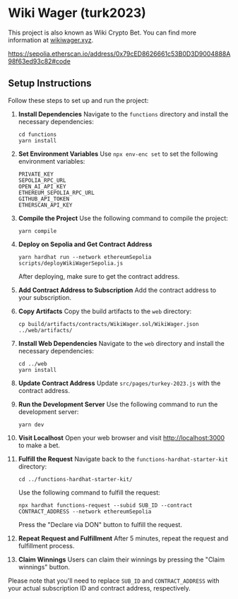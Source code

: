 # Wiki Wager (turk2023)

This project is also known as Wiki Crypto Bet. You can find more information at [wikiwager.xyz](http://wikiwager.xyz).

https://sepolia.etherscan.io/address/0x79cED8626661c53B0D3D9004888A98f63ed93c82#code

## Setup Instructions

Follow these steps to set up and run the project:

1. **Install Dependencies**
   Navigate to the `functions` directory and install the necessary dependencies:

   ```
   cd functions
   yarn install
   ```

2. **Set Environment Variables**
   Use `npx env-enc set` to set the following environment variables:

   ```
   PRIVATE_KEY
   SEPOLIA_RPC_URL
   OPEN_AI_API_KEY
   ETHEREUM_SEPOLIA_RPC_URL
   GITHUB_API_TOKEN
   ETHERSCAN_API_KEY
   ```

3. **Compile the Project**
   Use the following command to compile the project:

   ```
   yarn compile
   ```

4. **Deploy on Sepolia and Get Contract Address**

   ```
   yarn hardhat run --network ethereumSepolia scripts/deployWikiWagerSepolia.js
   ```

   After deploying, make sure to get the contract address.

5. **Add Contract Address to Subscription**
   Add the contract address to your subscription.

6. **Copy Artifacts**
   Copy the build artifacts to the `web` directory:

   ```
   cp build/artifacts/contracts/WikiWager.sol/WikiWager.json ../web/artifacts/
   ```

7. **Install Web Dependencies**
   Navigate to the `web` directory and install the necessary dependencies:

   ```
   cd ../web
   yarn install
   ```

8. **Update Contract Address**
   Update `src/pages/turkey-2023.js` with the contract address.

9. **Run the Development Server**
   Use the following command to run the development server:

   ```
   yarn dev
   ```

10. **Visit Localhost**
    Open your web browser and visit [http://localhost:3000](http://localhost:3000) to make a bet.

11. **Fulfill the Request**
    Navigate back to the `functions-hardhat-starter-kit` directory:

    ```
    cd ../functions-hardhat-starter-kit/
    ```

    Use the following command to fulfill the request:

    ```
    npx hardhat functions-request --subid SUB_ID --contract CONTRACT_ADDRESS --network ethereumSepolia
    ```

    Press the "Declare via DON" button to fulfill the request.

12. **Repeat Request and Fulfillment**
    After 5 minutes, repeat the request and fulfillment process.

13. **Claim Winnings**
    Users can claim their winnings by pressing the "Claim winnings" button.

Please note that you'll need to replace `SUB_ID` and `CONTRACT_ADDRESS` with your actual subscription ID and contract address, respectively.
